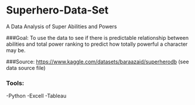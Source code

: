 # Superhero-Data-Set
A Data Analysis of Super Abilities and Powers

###Goal: To use the data to see if there is predictable relationship between abilities and total power ranking to predict how totally powerful a character may be.

###Source: https://www.kaggle.com/datasets/baraazaid/superherodb (see data source file)

### Tools:
-Python
-Excell
-Tableau

